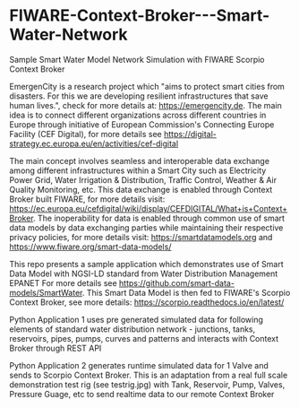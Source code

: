 # FIWARE-Context-Broker---Smart-Water-Network
Sample Smart Water Model Network Simulation with FIWARE Scorpio Context Broker


EmergenCity is a research project which "aims to protect smart cities from disasters. For this we are developing resilient infrastructures that save human lives.", check  for more details at: https://emergencity.de. The main idea is to connect different organizations across different countries in Europe through initiative of European Commission's Connecting Europe Facility (CEF Digital), for more details see https://digital-strategy.ec.europa.eu/en/activities/cef-digital

The main concept involves seamless and interoperable data exchange among different infrastructures within a Smart City such as Electricity Power Grid, Water Irrigation & Distribution, Traffic Control, Weather & Air Quality Monitoring, etc. This data exchange is enabled through Context Broker built FIWARE, for more details visit: https://ec.europa.eu/cefdigital/wiki/display/CEFDIGITAL/What+is+Context+Broker. The inoperability for data is enabled through common use of smart data models by data exchanging parties while maintaining their respective privacy policies, for more details visit: https://smartdatamodels.org and https://www.fiware.org/smart-data-models/

This repo presents a sample application which demonstrates use of Smart Data Model with NGSI-LD standard from Water Distribution Management EPANET
For more details see https://github.com/smart-data-models/SmartWater. This Smart Data Model is then fed to FIWARE's Scorpio Context Broker, see more details: https://scorpio.readthedocs.io/en/latest/

Python Application 1 uses pre generated simulated data for following elements of standard water distribution network - junctions, tanks, reservoirs, pipes, pumps, curves and patterns and interacts with Context Broker through REST API

Python Application 2 generates runtime simulated data for 1 Valve and sends to Scorpio Context Broker. This is an adaptation from a real full scale demonstration test rig (see testrig.jpg) with Tank, Reservoir, Pump, Valves, Pressure Guage, etc to send realtime data to our remote Context Broker

